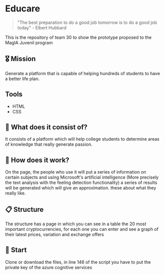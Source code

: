 # Educare

> "The best preparation to do a good job tomorrow is to do a good job today" - Elbert Hubbard

This is the repository of team 30 to show the prototype proposed to the MagIA Juvenil program 

## 🎖️ Mission
Generate a platform that is capable of helping hundreds of students to have a better life plan.

## Tools
- HTML
- CSS

## 📖 What does it consist of?
It consists of a platform which will help college students to determine areas of knowledge that really generate passion.

## 🤖 How does it work?
On the page, the people who use it will put a series of information on certain subjects and using Microsoft's artificial intelligence (More precisely the text analysis with the feeling detection functionality) a series of results will be generated which will give an approximation. these about what they really like.

## 📋 Structure
The structure has a page in which you can see in a table the 20 most important cryptocurrencies, for each one you can enter and see a graph of their latest prices, variation and exchange offers

## 🚀 Start
Clone or download the files, in line 146 of the script you have to put the private key of the azure cognitive services
